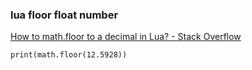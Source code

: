### lua floor float number


[How to math.floor to a decimal in Lua? - Stack Overflow](https://stackoverflow.com/questions/50079030/how-to-math-floor-to-a-decimal-in-lua "How to math.floor to a decimal in Lua? - Stack Overflow")


 

```
print(math.floor(12.5928))

```
